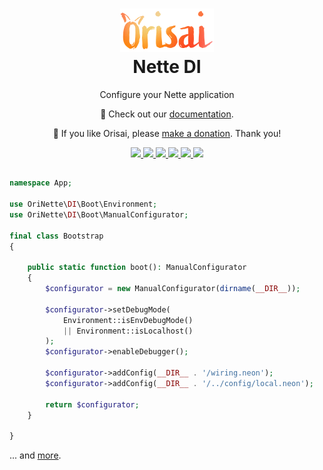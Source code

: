 <h1 align="center">
	<img src="https://github.com/orisai/.github/blob/main/images/repo_title.png?raw=true" alt="Orisai"/>
	<br/>
	Nette DI
</h1>

<p align="center">
    Configure your Nette application
</p>

<p align="center">
	📄 Check out our <a href="docs/README.md">documentation</a>.
</p>

<p align="center">
	💸 If you like Orisai, please <a href="https://orisai.dev/sponsor">make a donation</a>. Thank you!
</p>

<p align="center">
	<a href="https://github.com/orisai/nette-di/actions?query=workflow%3Aci">
		<img src="https://github.com/orisai/nette-di/workflows/ci/badge.svg">
	</a>
	<a href="https://coveralls.io/r/orisai/nette-di">
		<img src="https://badgen.net/coveralls/c/github/orisai/nette-di/v1.x?cache=300">
	</a>
	<a href="https://dashboard.stryker-mutator.io/reports/github.com/orisai/nette-di/v1.x">
		<img src="https://badge.stryker-mutator.io/github.com/orisai/nette-di/v1.x">
	</a>
	<a href="https://packagist.org/packages/orisai/nette-di">
		<img src="https://badgen.net/packagist/dt/orisai/nette-di?cache=3600">
	</a>
	<a href="https://packagist.org/packages/orisai/nette-di">
		<img src="https://badgen.net/packagist/v/orisai/nette-di?cache=3600">
	</a>
	<a href="https://choosealicense.com/licenses/mpl-2.0/">
		<img src="https://badgen.net/badge/license/MPL-2.0/blue?cache=3600">
	</a>
<p>

##

```php
namespace App;

use OriNette\DI\Boot\Environment;
use OriNette\DI\Boot\ManualConfigurator;

final class Bootstrap
{

	public static function boot(): ManualConfigurator
	{
		$configurator = new ManualConfigurator(dirname(__DIR__));

		$configurator->setDebugMode(
			Environment::isEnvDebugMode()
			|| Environment::isLocalhost()
		);
		$configurator->enableDebugger();

		$configurator->addConfig(__DIR__ . '/wiring.neon');
		$configurator->addConfig(__DIR__ . '/../config/local.neon');

		return $configurator;
	}

}
```

... and [more](docs/README.md).
